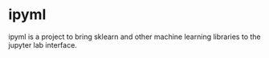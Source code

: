 # ipyml
ipyml is a project to bring sklearn and other machine learning libraries to the jupyter lab interface.
